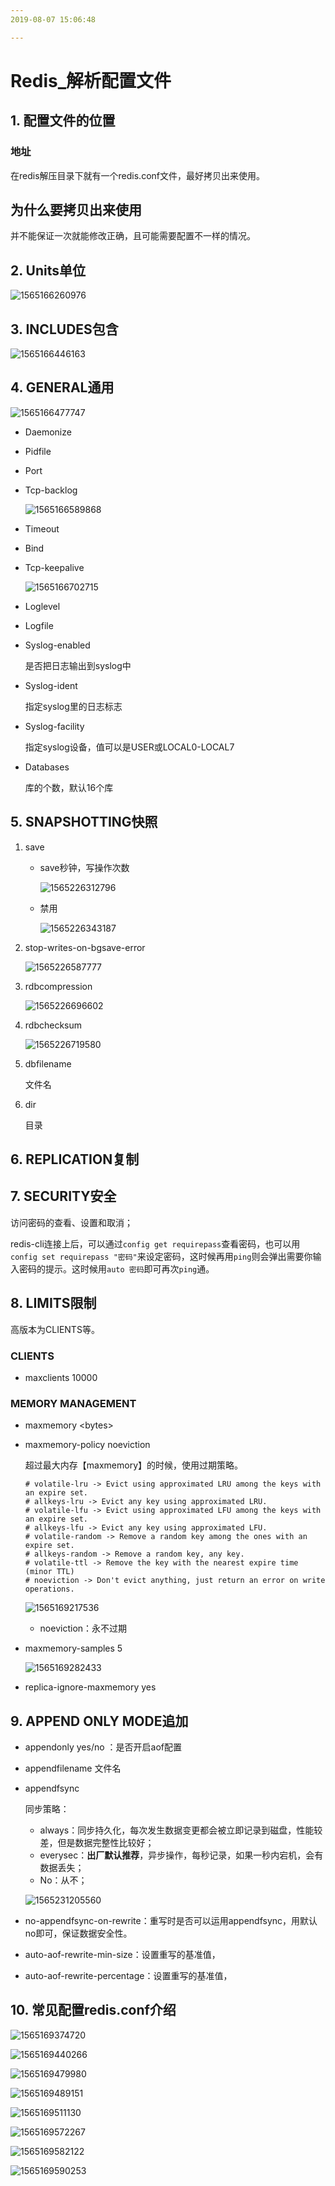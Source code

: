 ```yaml
---
2019-08-07 15:06:48

---
```




# Redis_解析配置文件

## 1. 配置文件的位置

### 地址

在redis解压目录下就有一个redis.conf文件，最好拷贝出来使用。

## 为什么要拷贝出来使用

并不能保证一次就能修改正确，且可能需要配置不一样的情况。

## 2. Units单位

![1565166260976](../数据结构/数据结构图解/1565166260976.png)

## 3. INCLUDES包含

![1565166446163](../数据结构/数据结构图解/1565166446163.png)

## 4. GENERAL通用

![1565166477747](../数据结构/数据结构图解/1565166477747.png)

- Daemonize

- Pidfile

- Port

- Tcp-backlog

  ![1565166589868](../数据结构/数据结构图解/1565166589868.png)

- Timeout

- Bind

- Tcp-keepalive

  ![1565166702715](../数据结构/数据结构图解/1565166702715.png)

- Loglevel

- Logfile

- Syslog-enabled

  是否把日志输出到syslog中

- Syslog-ident

  指定syslog里的日志标志

- Syslog-facility

  指定syslog设备，值可以是USER或LOCAL0-LOCAL7

- Databases

  库的个数，默认16个库

## 5. SNAPSHOTTING快照

1. save

   - save秒钟，写操作次数

     ![1565226312796](../数据结构/数据结构图解/1565226312796.png)

   - 禁用

     ![1565226343187](../数据结构/数据结构图解/1565226343187.png)

2. stop-writes-on-bgsave-error

   ![1565226587777](../数据结构/数据结构图解/1565226587777.png)

3. rdbcompression

   ![1565226696602](../数据结构/数据结构图解/1565226696602.png)

4. rdbchecksum

   ![1565226719580](../数据结构/数据结构图解/1565226719580.png)

5. dbfilename

   文件名

6. dir

   目录

## 6. REPLICATION复制



## 7. SECURITY安全

访问密码的查看、设置和取消；

redis-cli连接上后，可以通过`config get requirepass`查看密码，也可以用`config set requirepass "密码"`来设定密码，这时候再用`ping`则会弹出需要你输入密码的提示。这时候用`auto 密码`即可再次`ping`通。

## 8. LIMITS限制

高版本为CLIENTS等。

### CLIENTS

- maxclients 10000

### MEMORY MANAGEMENT

- maxmemory \<bytes\>

- maxmemory-policy noeviction

  超过最大内存【maxmemory】的时候，使用过期策略。

  ```shell
  # volatile-lru -> Evict using approximated LRU among the keys with an expire set.
  # allkeys-lru -> Evict any key using approximated LRU.
  # volatile-lfu -> Evict using approximated LFU among the keys with an expire set.
  # allkeys-lfu -> Evict any key using approximated LFU.
  # volatile-random -> Remove a random key among the ones with an expire set.
  # allkeys-random -> Remove a random key, any key.
  # volatile-ttl -> Remove the key with the nearest expire time (minor TTL)
  # noeviction -> Don't evict anything, just return an error on write operations.
  ```

  ![1565169217536](../数据结构/数据结构图解/1565169217536.png)

  - noeviction：永不过期

- maxmemory-samples 5

  ![1565169282433](../数据结构/数据结构图解/1565169282433.png)

- replica-ignore-maxmemory yes

## 9. APPEND ONLY MODE追加

- appendonly yes/no ：是否开启aof配置

- appendfilename 文件名

- appendfsync

  同步策略：

  - always：同步持久化，每次发生数据变更都会被立即记录到磁盘，性能较差，但是数据完整性比较好；
  - everysec：**出厂默认推荐**，异步操作，每秒记录，如果一秒内宕机，会有数据丢失；
  - No：从不；

  ![1565231205560](../数据结构/数据结构图解/1565231205560.png)

- no-appendfsync-on-rewrite：重写时是否可以运用appendfsync，用默认no即可，保证数据安全性。

- auto-aof-rewrite-min-size：设置重写的基准值，

- auto-aof-rewrite-percentage：设置重写的基准值，

## 10. 常见配置redis.conf介绍

![1565169374720](../数据结构/数据结构图解/1565169374720.png)

![1565169440266](../数据结构/数据结构图解/1565169440266.png)

![1565169479980](../数据结构/数据结构图解/1565169479980.png)

![1565169489151](../数据结构/数据结构图解/1565169489151.png)

![1565169511130](../数据结构/数据结构图解/1565169511130.png)

![1565169572267](../数据结构/数据结构图解/1565169572267.png)

![1565169582122](../数据结构/数据结构图解/1565169582122.png)

![1565169590253](../数据结构/数据结构图解/1565169590253.png)